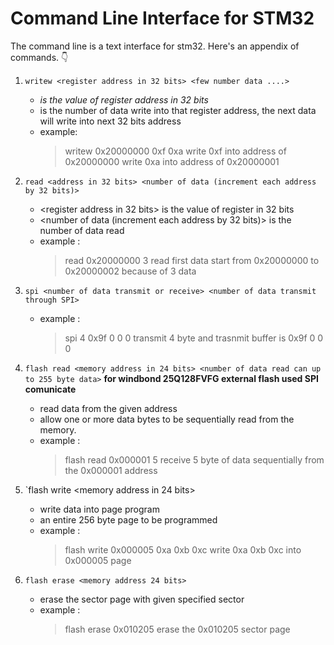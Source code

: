# Command Line Interface for STM32

The command line is a text interface for stm32.
Here's an appendix of commands. :point_down:

1. `writew <register address in 32 bits> <few number data ....>` 
    - <address in 32 bits> is the value of register address in 32 bits 
    - <data> is the number of data write into that register address, the next data will write into next 32 bits address 
    - example:
      > writew 0x20000000 0xf 0xa 
      > write 0xf into address of 0x20000000
      > write 0xa into address of 0x20000001
      
2. `read <address in 32 bits> <number of data (increment each address by 32 bits)>`
    - <register address in 32 bits> is the value of register in 32 bits
    - <number of data (increment each address by 32 bits)> is the number of data read
    - example :
      > read 0x20000000 3
      > read first data start from 0x20000000 to 0x20000002 because of 3 data
      
 3. `spi <number of data transmit or receive> <number of data transmit through SPI>`
    - example :
      > spi 4 0x9f 0 0 0
      > transmit 4 byte and trasnmit buffer is 0x9f 0 0 0
  
4.  `flash read <memory address in 24 bits> <number of data read can up to 255 byte data>` **for windbond 25Q128FVFG external flash used SPI comunicate**
      - read data from the given address 
      - allow one or more data bytes to be sequentially read from the memory.
      - example :
        > flash read 0x000001 5
        > receive 5 byte of data sequentially from the 0x000001 address

5.  `flash write <memory address in 24 bits> <at least one data byte into memory>
      - write data into page program 
      - an entire 256 byte page to be programmed
      - example :
        > flash write 0x000005 0xa 0xb 0xc
        > write 0xa 0xb 0xc into 0x000005 page

6.  `flash erase <memory address 24 bits>`      
      - erase the sector page with given specified sector
      - example :
        > flash erase 0x010205
        > erase the 0x010205 sector page